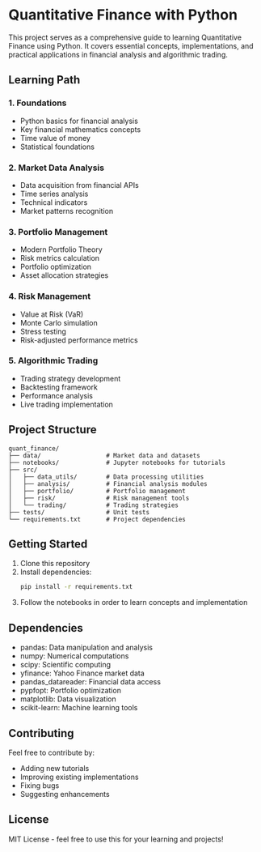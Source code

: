 # Quantitative Finance with Python

This project serves as a comprehensive guide to learning Quantitative Finance using Python. It covers essential concepts, implementations, and practical applications in financial analysis and algorithmic trading.

## Learning Path

### 1. Foundations
- Python basics for financial analysis
- Key financial mathematics concepts
- Time value of money
- Statistical foundations

### 2. Market Data Analysis
- Data acquisition from financial APIs
- Time series analysis
- Technical indicators
- Market patterns recognition

### 3. Portfolio Management
- Modern Portfolio Theory
- Risk metrics calculation
- Portfolio optimization
- Asset allocation strategies

### 4. Risk Management
- Value at Risk (VaR)
- Monte Carlo simulation
- Stress testing
- Risk-adjusted performance metrics

### 5. Algorithmic Trading
- Trading strategy development
- Backtesting framework
- Performance analysis
- Live trading implementation

## Project Structure

```
quant_finance/
├── data/                  # Market data and datasets
├── notebooks/             # Jupyter notebooks for tutorials
├── src/
│   ├── data_utils/        # Data processing utilities
│   ├── analysis/          # Financial analysis modules
│   ├── portfolio/         # Portfolio management
│   ├── risk/              # Risk management tools
│   └── trading/           # Trading strategies
├── tests/                 # Unit tests
└── requirements.txt       # Project dependencies
```

## Getting Started

1. Clone this repository
2. Install dependencies:
   ```bash
   pip install -r requirements.txt
   ```
3. Follow the notebooks in order to learn concepts and implementation

## Dependencies

- pandas: Data manipulation and analysis
- numpy: Numerical computations
- scipy: Scientific computing
- yfinance: Yahoo Finance market data
- pandas_datareader: Financial data access
- pypfopt: Portfolio optimization
- matplotlib: Data visualization
- scikit-learn: Machine learning tools

## Contributing

Feel free to contribute by:
- Adding new tutorials
- Improving existing implementations
- Fixing bugs
- Suggesting enhancements

## License

MIT License - feel free to use this for your learning and projects!